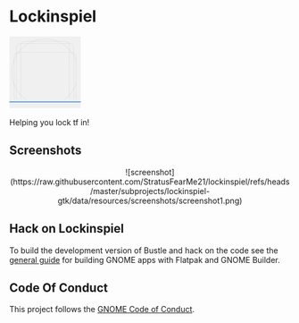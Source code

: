 <!-- FIXME Uncomment once published at Flathub -->
<!-- <a href="https://flathub.org/apps/details/live.Lockinspiel"> -->
<!-- <img src="https://flathub.org/api/badge?svg&locale=en&light" width="190px" /> -->
<!-- </a> -->

# Lockinspiel

<img src="data/icons/live.Lockinspiel.svg" width="128" height="128" />
<p>Helping you lock tf in!</p>

## Screenshots

<div align="center">
![screenshot](https://raw.githubusercontent.com/StratusFearMe21/lockinspiel/refs/heads/master/subprojects/lockinspiel-gtk/data/resources/screenshots/screenshot1.png)
</div>

## Hack on Lockinspiel

To build the development version of Bustle and hack on the code
see the [general guide](https://developer.gnome.org/documentation/tutorials/beginners/getting_started.html)
for building GNOME apps with Flatpak and GNOME Builder.

<!-- FIXME Uncomment once available at Damned Lies -->
<!-- ## Translations -->

<!-- Helping to translate Lockinspiel or add support to a new language is very -->
<!-- welcome. You can find everything you need at: -->
<!-- [l10n.gnome.org/module/lockinspiel/](https://l10n.gnome.org/module/lockinspiel/) -->

## Code Of Conduct

This project follows the [GNOME Code of Conduct](https://conduct.gnome.org/).
